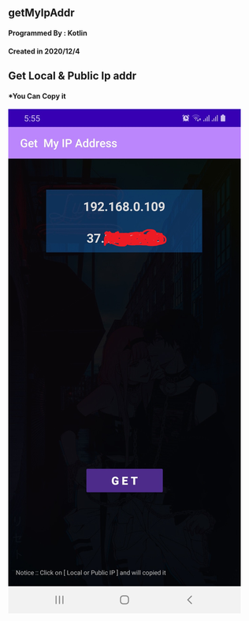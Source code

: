 ##  getMyIpAddr

#### Programmed By : Kotlin
#### Created in 2020/12/4

## Get Local & Public Ip addr 
#### *You Can Copy it



![program pic](https://github.com/JUSTSAIF/getMyIpAddr/blob/main/pic.jpg?raw=true)
